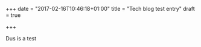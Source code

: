 +++
date = "2017-02-16T10:46:18+01:00"
title = "Tech blog test entry"
draft = true

+++

Dus is a test
